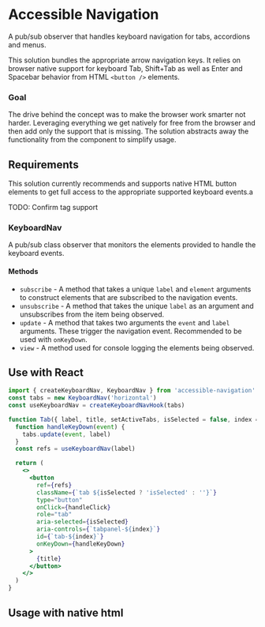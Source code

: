 # Accessible Navigation

A pub/sub observer that handles keyboard navigation for tabs, accordions and
menus.

This solution bundles the appropriate arrow navigation keys. It relies on
browser native support for keyboard Tab, Shift+Tab as well as Enter and Spacebar
behavior from HTML `<button />` elements.

### Goal

The drive behind the concept was to make the browser work smarter not harder.
Leveraging everything we get natively for free from the browser and then add
only the support that is missing. The solution abstracts away the functionality
from the component to simplify usage.

## Requirements

This solution currently recommends and supports native HTML button elements to
get full access to the appropriate supported keyboard events.a

TODO: Confirm <a/> tag support

### KeyboardNav

A pub/sub class observer that monitors the elements provided to handle the
keyboard events.

#### Methods

- `subscribe` - A method that takes a unique `label` and `element` arguments to
  construct elements that are subscribed to the navigation events.
- `unsubscribe` - A method that takes the unique `label` as an argument and
  unsubscribes from the item being observed.
- `update` - A method that takes two arguments the `event` and `label`
  arguments. These trigger the navigation event. Recommended to be used with
  `onKeyDown`.
- `view` - A method used for console logging the elements being observed.

## Use with React

```jsx
import { createKeyboardNav, KeyboardNav } from 'accessible-navigation'
const tabs = new KeyboardNav('horizontal')
const useKeyboardNav = createKeyboardNavHook(tabs)

function Tab({ label, title, setActiveTabs, isSelected = false, index = 0 }) {
  function handleKeyDown(event) {
    tabs.update(event, label)
  }
  const refs = useKeyboardNav(label)

  return (
    <>
      <button
        ref={refs}
        className={`tab ${isSelected ? 'isSelected' : ''}`}
        type="button"
        onClick={handleClick}
        role="tab"
        aria-selected={isSelected}
        aria-controls={`tabpanel-${index}`}
        id={`tab-${index}`}
        onKeyDown={handleKeyDown}
      >
        {title}
      </button>
    </>
  )
}
```

## Usage with native html
